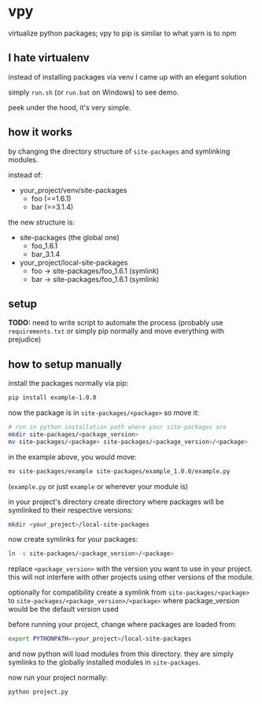 # vpy
virtualize python packages; vpy to pip is similar to what yarn is to npm

## I hate virtualenv

instead of installing packages via venv I came up with an elegant solution

simply `run.sh` (or `run.bat` on Windows) to see demo.

peek under the hood, it's very simple.

## how it works

by changing the directory structure of `site-packages` and symlinking modules.

instead of:

- your_project/venv/site-packages
  - foo (==1.6.1)
  - bar (==3.1.4)

the new structure is:

- site-packages (the global one)
  - foo_1.6.1
  - bar_3.1.4
- your_project/local-site-packages
  - foo -> site-packages/foo_1.6.1 (symlink)
  - bar -> site-packages/foo_1.6.1 (symlink)

## setup

**TODO:** need to write script to automate the process (probably use `requirements.txt` or simply pip normally and move everything with prejudice)

## how to setup manually

install the packages normally via pip:

```sh
pip install example-1.0.0
```

now the package is in `site-packages/<package>` so move it:

```sh
# run in python installation path where your site-packages are
mkdir site-packages/<package_version>
mv site-packages/<package> site-packages/<package_version>/<package>
```

in the example above, you would move:

```sh
mv site-packages/example site-packages/example_1.0.0/example.py
```

(`example.py` or just `example` or wherever your module is)

in your project's directory create directory where packages will be symlinked to their respective versions:

```sh
mkdir <your_project>/local-site-packages
```

now create symlinks for your packages:

```sh
ln -s site-packages/<package_version>/<package>
```

replace `<package_version>` with the version you want to use in your project. this will not interfere with other projects using other versions of the module.

optionally for compatibility create a symlink from `site-packages/<package>` to `site-packages/<package_version>/<package>` where package_version would be the default version used

before running your project, change where packages are loaded from:

```sh
export PYTHONPATH=<your_project>/local-site-packages
```

and now python will load modules from this directory. they are simply symlinks to the globally installed modules in `site-packages`.

now run your project normally:

```sh
python project.py
```

